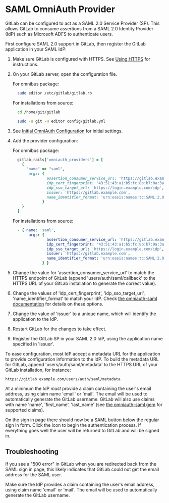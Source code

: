 # SAML OmniAuth Provider

GitLab can be configured to act as a SAML 2.0 Service Provider (SP). This allows GitLab to consume assertions from a SAML 2.0 Identity Provider (IdP) such as Microsoft ADFS to authenticate users. 

First configure SAML 2.0 support in GitLab, then register the GitLab application in your SAML IdP:  

1.  Make sure GitLab is configured with HTTPS. See [Using HTTPS](../install/installation.md#using-https) for instructions.

1.  On your GitLab server, open the configuration file.

    For omnibus package:

    ```sh
      sudo editor /etc/gitlab/gitlab.rb
    ```

    For installations from source:

    ```sh
      cd /home/git/gitlab

      sudo -u git -H editor config/gitlab.yml
    ```

1.  See [Initial OmniAuth Configuration](omniauth.md#initial-omniauth-configuration) for initial settings.

1.  Add the provider configuration:

    For omnibus package:

    ```ruby
      gitlab_rails['omniauth_providers'] = [
        {
          "name" => "saml",
           args: {
                   assertion_consumer_service_url: 'https://gitlab.example.com/users/auth/saml/callback',
                   idp_cert_fingerprint: '43:51:43:a1:b5:fc:8b:b7:0a:3a:a9:b1:0f:66:73:a8',
                   idp_sso_target_url: 'https://login.example.com/idp',
                   issuer: 'https://gitlab.example.com',
                   name_identifier_format: 'urn:oasis:names:tc:SAML:2.0:nameid-format:transient'
                 }
        }
      ]
    ```

    For installations from source:

    ```yaml
      - { name: 'saml',
           args: {
                   assertion_consumer_service_url: 'https://gitlab.example.com/users/auth/saml/callback',
                   idp_cert_fingerprint: '43:51:43:a1:b5:fc:8b:b7:0a:3a:a9:b1:0f:66:73:a8',
                   idp_sso_target_url: 'https://login.example.com/idp',
                   issuer: 'https://gitlab.example.com',
                   name_identifier_format: 'urn:oasis:names:tc:SAML:2.0:nameid-format:transient'
                 } }
    ```

1.  Change the value for 'assertion_consumer_service_url' to match the HTTPS endpoint of GitLab (append 'users/auth/saml/callback' to the HTTPS URL of your GitLab installation to generate the correct value). 

1.  Change the values of 'idp_cert_fingerprint', 'idp_sso_target_url', 'name_identifier_format' to match your IdP. Check [the omniauth-saml documentation](https://github.com/PracticallyGreen/omniauth-saml) for details on these options.

1.  Change the value of 'issuer' to a unique name, which will identify the application to the IdP.

1.  Restart GitLab for the changes to take effect.

1.  Register the GitLab SP in your SAML 2.0 IdP, using the application name specified in 'issuer'. 

To ease configuration, most IdP accept a metadata URL for the application to provide configuration information to the IdP. To build the metadata URL for GitLab, append 'users/auth/saml/metadata' to the HTTPS URL of your GitLab installation, for instance:
   ```
   https://gitlab.example.com/users/auth/saml/metadata
   ```

At a minimum the IdP *must* provide a claim containing the user's email address, using claim name 'email' or 'mail'. The email will be used to automatically generate the GitLab username. GitLab will also use claims with name 'name', 'first_name', 'last_name' (see [the omniauth-saml gem](https://github.com/PracticallyGreen/omniauth-saml/blob/master/lib/omniauth/strategies/saml.rb) for supported claims).

On the sign in page there should now be a SAML button below the regular sign in form. Click the icon to begin the authentication process. If everything goes well the user will be returned to GitLab and will be signed in.

## Troubleshooting

If you see a "500 error" in GitLab when you are redirected back from the SAML sign in page, this likely indicates that GitLab could not get the email address for the SAML user.

Make sure the IdP provides a claim containing the user's email address, using claim name 'email' or 'mail'. The email will be used to automatically generate the GitLab username.
